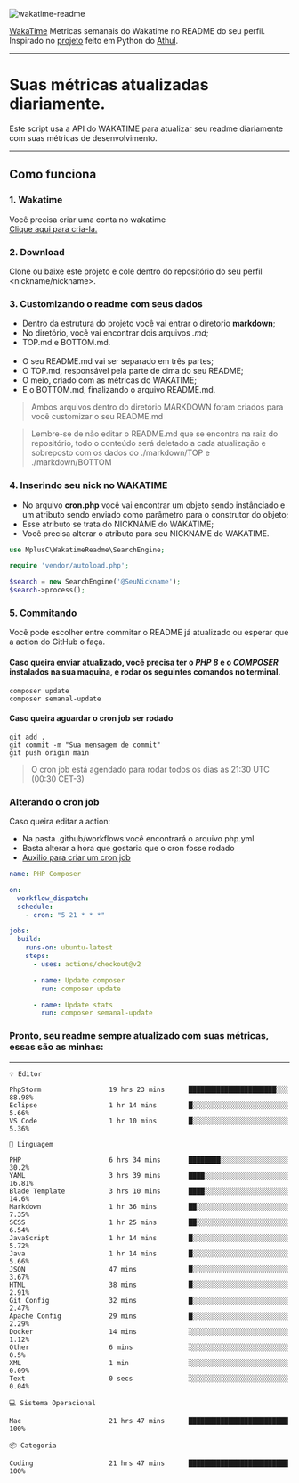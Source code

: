 ![wakatime-readme](https://socialify.git.ci/bymatheus/wakatime-readme/image?description=1&descriptionEditable=M%C3%A9tricas%20semanais%20do%20Wakatime%20no%20seu%20README%20de%20perfil.&font=KoHo&forks=1&language=1&owner=1&pattern=Signal&stargazers=1&theme=Dark)

[WakaTime](https://wakatime.com) Metricas semanais do Wakatime no README do seu perfil. <br>
Inspirado no [projeto](https://github.com/athul/waka-readme) feito em Python do [Athul](https://github.com/athul).
___

# Suas métricas atualizadas diariamente.
Este script usa a API do WAKATIME para atualizar seu readme diariamente com suas métricas de desenvolvimento.

___

## Como funciona

### 1. Wakatime
Você precisa criar uma conta no wakatime <br>
[Clique aqui para cria-la.](https://wakatime.com) 

### 2. Download
Clone ou baixe este projeto e cole dentro do repositório do seu perfil <nickname/nickname>.

### 3. Customizando o readme com seus dados
- Dentro da estrutura do projeto você vai entrar o diretorio **markdown**;  
- No diretório, você vai encontrar dois arquivos *.md*;
- TOP.md e BOTTOM.md.
<br><br>
- O seu README.md vai ser separado em três partes; 
- O TOP.md, responsável pela parte de cima do seu README;
- O meio, criado com as métricas do WAKATIME;
- E o BOTTOM.md, finalizando o arquivo README.md.<br>

> Ambos arquivos dentro do diretório MARKDOWN foram criados para você customizar o seu README.md

> Lembre-se de não editar o README.md que se encontra na raiz do repositório, todo o conteúdo será deletado a cada atualização e sobreposto com os dados do ./markdown/TOP e ./markdown/BOTTOM

### 4. Inserindo seu nick no WAKATIME
- No arquivo **cron.php** você vai encontrar um objeto sendo instânciado e um atributo sendo enviado como parâmetro para o construtor do objeto;
- Esse atributo se trata do NICKNAME do WAKATIME;
- Você precisa alterar o atributo para seu NICKNAME do WAKATIME.

```php
use MplusC\WakatimeReadme\SearchEngine;

require 'vendor/autoload.php';

$search = new SearchEngine('@SeuNickname');
$search->process();
```

### 5. Commitando
Você pode escolher entre commitar o README já atualizado ou esperar que a action do GitHub o faça. <br>

#### Caso queira enviar atualizado, você precisa ter o *PHP 8* e o *COMPOSER* instalados na sua maquina, e rodar os seguintes comandos no terminal.
```composer
composer update
composer semanal-update 
```

#### Caso queira aguardar o cron job ser rodado 
```git 
git add .
git commit -m "Sua mensagem de commit"
git push origin main
```

>O cron job está agendado para rodar todos os dias as 21:30 UTC (00:30 CET-3) 

### Alterando o cron job
Caso queira editar a action:

- Na pasta .github/workflows você encontrará o arquivo php.yml
- Basta alterar a hora que gostaria que o cron fosse rodado
- [Auxilio para criar um cron job](https://crontab.guru)

```yml
name: PHP Composer

on:
  workflow_dispatch:
  schedule:
    - cron: "5 21 * * *"

jobs:
  build:
    runs-on: ubuntu-latest
    steps:
      - uses: actions/checkout@v2

      - name: Update composer
        run: composer update

      - name: Update stats
        run: composer semanal-update
```

### Pronto, seu readme sempre atualizado com suas métricas, essas são as minhas:

___
```text
💡 Editor

PhpStorm                 19 hrs 23 mins      ██████████████████████░░░     88.98%
Eclipse                  1 hr 14 mins        █░░░░░░░░░░░░░░░░░░░░░░░░      5.66%
VS Code                  1 hr 10 mins        █░░░░░░░░░░░░░░░░░░░░░░░░      5.36%
```
```text
💬 Linguagem

PHP                      6 hrs 34 mins       ████████░░░░░░░░░░░░░░░░░      30.2%
YAML                     3 hrs 39 mins       ████░░░░░░░░░░░░░░░░░░░░░     16.81%
Blade Template           3 hrs 10 mins       ████░░░░░░░░░░░░░░░░░░░░░      14.6%
Markdown                 1 hr 36 mins        ██░░░░░░░░░░░░░░░░░░░░░░░      7.35%
SCSS                     1 hr 25 mins        ██░░░░░░░░░░░░░░░░░░░░░░░      6.54%
JavaScript               1 hr 14 mins        █░░░░░░░░░░░░░░░░░░░░░░░░      5.72%
Java                     1 hr 14 mins        █░░░░░░░░░░░░░░░░░░░░░░░░      5.66%
JSON                     47 mins             █░░░░░░░░░░░░░░░░░░░░░░░░      3.67%
HTML                     38 mins             █░░░░░░░░░░░░░░░░░░░░░░░░      2.91%
Git Config               32 mins             █░░░░░░░░░░░░░░░░░░░░░░░░      2.47%
Apache Config            29 mins             █░░░░░░░░░░░░░░░░░░░░░░░░      2.29%
Docker                   14 mins             ░░░░░░░░░░░░░░░░░░░░░░░░░      1.12%
Other                    6 mins              ░░░░░░░░░░░░░░░░░░░░░░░░░       0.5%
XML                      1 min               ░░░░░░░░░░░░░░░░░░░░░░░░░      0.09%
Text                     0 secs              ░░░░░░░░░░░░░░░░░░░░░░░░░      0.04%
```
```text
💻 Sistema Operacional

Mac                      21 hrs 47 mins      █████████████████████████       100%
```
```text
📦 Categoria

Coding                   21 hrs 47 mins      █████████████████████████       100%
```
